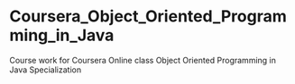 # Coursera_Object_Oriented_Programming_in_Java
Course work for Coursera Online class Object Oriented Programming in Java Specialization
